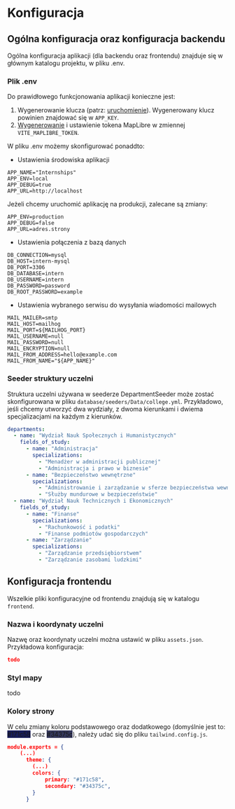 # Konfiguracja


## Ogólna konfiguracja oraz konfiguracja backendu
Ogólna konfiguracja aplikacji (dla backendu oraz frontendu) znajduje się w głównym katalogu projektu, w pliku .env.

### Plik .env
Do prawidłowego funkcjonowania aplikacji konieczne jest:
1. Wygenerowanie klucza (patrz: [uruchomienie](run)). Wygenerowany klucz powinien znajdować się w `APP_KEY`.
2. [Wygenerowanie](https://cloud.maptiler.com/account/keys/) i ustawienie tokena MapLibre w zmiennej `VITE_MAPLIBRE_TOKEN`. 

W pliku .env możemy skonfigurować ponaddto:
- Ustawienia środowiska aplikacji 
```
APP_NAME="Internships"
APP_ENV=local
APP_DEBUG=true
APP_URL=http://localhost
```
Jeżeli chcemy uruchomić aplikację na produkcji, zalecane są zmiany:
```
APP_ENV=production
APP_DEBUG=false
APP_URL=adres.strony
```

- Ustawienia połączenia z bazą danych
```
DB_CONNECTION=mysql
DB_HOST=intern-mysql
DB_PORT=3306
DB_DATABASE=intern
DB_USERNAME=intern
DB_PASSWORD=password
DB_ROOT_PASSWORD=example
```

- Ustawienia wybranego serwisu do wysyłania wiadomości mailowych
```
MAIL_MAILER=smtp
MAIL_HOST=mailhog
MAIL_PORT=${MAILHOG_PORT}
MAIL_USERNAME=null
MAIL_PASSWORD=null
MAIL_ENCRYPTION=null
MAIL_FROM_ADDRESS=hello@example.com
MAIL_FROM_NAME="${APP_NAME}"
```


### Seeder struktury uczelni
Struktura uczelni używana w seederze DepartmentSeeder może zostać skonfigurowana w pliku `database/seeders/Data/college.yml`. Przykładowo, jeśli chcemy utworzyć dwa wydziały, z dwoma kierunkami i dwiema specjalizacjami na każdym z kierunków.
``` yml
departments:
  - name: "Wydział Nauk Społecznych i Humanistycznych"
    fields_of_study:
      - name: "Administracja"
        specializations:
          - "Menadżer w administracji publicznej"
          - "Administracja i prawo w biznesie"
      - name: "Bezpieczeństwo wewnętrzne"
        specializations:
          - "Administrowanie i zarządzanie w sferze bezpieczeństwa wewnętrznego"
          - "Służby mundurowe w bezpieczeństwie"
  - name: "Wydział Nauk Technicznych i Ekonomicznych"
    fields_of_study:
      - name: "Finanse"
        specializations:
          - "Rachunkowość i podatki"
          - "Finanse podmiotów gospodarczych"
      - name: "Zarządzanie"
        specializations:
          - "Zarządzanie przedsiębiorstwem"
          - "Zarządzanie zasobami ludzkimi"
```


## Konfiguracja frontendu
Wszelkie pliki konfiguracyjne od frontendu znajdują się w katalogu `frontend`.

### Nazwa i koordynaty uczelni
Nazwę oraz koordynaty uczelni można ustawić w pliku `assets.json`. Przykładowa konfiguracja:
``` json
todo
```

### Styl mapy
todo

### Kolory strony
W celu zmiany koloru podstawowego oraz dodatkowego (domyślnie jest to: <span style="background-color:#171c58">#171c58</span> oraz <span style="background-color:#34375c">#34375c</span>), należy udać się do pliku `tailwind.config.js`.
``` json
module.exports = {
    (...)
      theme: {
        (...)
        colors: {
            primary: "#171c58",
            secondary: "#34375c",
        }
      }
```